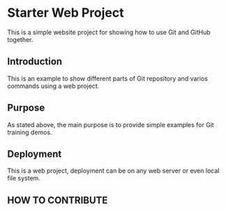 # Starter Web Project

This is a simple website project for showing how to use Git and GitHub together.

## Introduction
This is an example to show different parts of Git repository and varios commands using a web project.

## Purpose
As stated above, the main purpose is to provide simple examples for Git training demos. 

## Deployment

This is a web project, deployment can be on any web server or even local file system. 

## HOW TO CONTRIBUTE